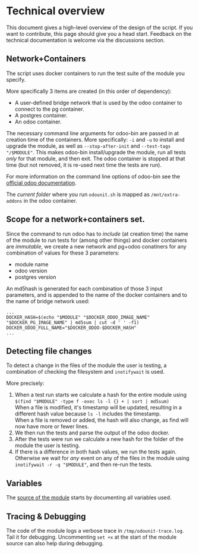 # Technical overview

This document gives a high-level overview of the design of the script. If you want to contribute, this page should give you a head start.
Feedback on the technical documentation is welcome via the discussions section. 

## Network+Containers

The script uses docker containers to run the test suite of the module you specify.

More specifically 3 items are created (in this order of dependency):

* A user-defined bridge network that is used by the odoo container to connect to the pg container.
* A postgres container.
* An odoo container.

The necessary command line arguments for odoo-bin are passed in at creation time of the containers. More specifically: `-i` and `-u` to install and upgrade the module, as well as `--stop-after-init` and `--test-tags "/$MODULE"`. This makes odoo-bin install/upgrade the module, run all tests *only* for that module, and then exit. The odoo container is stopped at that time (but not removed, it is re-used next time the tests are run).

For more information on the command line options of odoo-bin see the [official odoo documentation](https://www.odoo.com/documentation/master/developer/cli.html).

The *current folder* where you run `odounit.sh` is mapped as `/mnt/extra-addons` in the odoo container.

## Scope for a network+containers set.

Since the command to run odoo has to *include* (at creation time) the name of the module to run tests for (among other things) and docker containers are *immutable*, we create a new network and pg+odoo conatiners for any combination of values for these 3 parameters:

* module name
* odoo version
* postgres version

An md5hash is generated for each combination of those 3 input parameters, and is appended to the name of the docker containers and to the name of bridge network used:

`...`<br/>
`DOCKER_HASH=$(echo "$MODULE" "$DOCKER_ODOO_IMAGE_NAME" "$DOCKER_PG_IMAGE_NAME" | md5sum | cut -d ' ' -f1)`<br/>
`DOCKER_ODOO_FULL_NAME="$DOCKER_ODOO-$DOCKER_HASH"`<br/>
`...`

## Detecting file changes

To detect a change in the files of the module the user is testing, a combination of checking the filesystem and `inotifywait` is used.

More precisely:

1) When a test run starts we calculate a hash for the entire module using `$(find "$MODULE" -type f -exec ls -l {} + | sort | md5sum)`<br/>
When a file is modified, it's timestamp will be updated, resulting in a different hash value because `ls -l` includes the timestamp.<br/>
When a file is removed or added, the hash will also change, as find will now have more or fewer lines.
2) We then run the tests and parse the output of the odoo docker.
3) After the tests were run we calculate a new hash for the folder of the module the user is testing.
4) If there is a difference in both hash values, we run the tests again.<br/> Otherwise we wait for *any* event on any of the files in the module using `inotifywait -r -q "$MODULE"`, and then re-run the tests.

## Variables

The [source of the module](/odounit.sh) starts by documenting all variables used.

## Tracing & Debugging

The code of the module logs a verbose trace in `/tmp/odounit-trace.log`. Tail it for debugging. Uncommenting `set +x` at the start of the module source can also help during debugging.